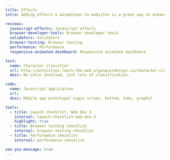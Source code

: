 ```yaml
---
title: Effects
intro: Adding effects & animations to websites is a great way to enhance the user experience but only if done subtly and with great care.

reviews:
  javascript-effects: Javascript effects
  browser-developer-tools: Browser developer tools
  validators: Validators
  browser-testing: Browser testing
  performance: Performance
  responsive-animated-dashboard: Responsive animated dashboard

test:
  name: Character classifier
  url: http://activities.learn-the-web.algonquindesign.ca/character-classifier/
  desc: No Latin involved, just lots of classification.

code:
  name: Javascript application
  url:
  desc: Mobile app prototype? Login screen, bottom, tabs, graphs?

tools:
  - title: Launch checklist, Web Dev 3
    internal: launch-checklist-web-dev-3
    highlight: true
  - title: Browser testing checklist
    internal: browser-testing-checklist
  - title: Performance checklist
    internal: performance-checklist

see-you-message: true
---
```

